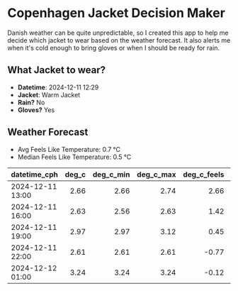 
# Copenhagen Jacket Decision Maker

Danish weather can be quite unpredictable, so I created this app to help me decide which jacket to wear based on the weather forecast. 
It also alerts me when it's cold enough to bring gloves or when I should be ready for rain.

## What Jacket to wear?

- **Datetime**: 2024-12-11 12:29
- **Jacket**: Warm Jacket
- **Rain?** No
- **Gloves?** Yes

## Weather Forecast
- Avg Feels Like Temperature: 0.7 °C
- Median Feels Like Temperature: 0.5 °C

| datetime_cph     |   deg_c |   deg_c_min |   deg_c_max |   deg_c_feels | weather   | wind   | rain   |
|:-----------------|--------:|------------:|------------:|--------------:|:----------|:-------|:-------|
| 2024-12-11 13:00 |    2.66 |        2.66 |        2.74 |          2.66 | Clouds    | Low    | None   |
| 2024-12-11 16:00 |    2.63 |        2.56 |        2.63 |          1.42 | Clouds    | Low    | None   |
| 2024-12-11 19:00 |    2.97 |        2.97 |        3.12 |          0.45 | Clouds    | Low    | None   |
| 2024-12-11 22:00 |    2.61 |        2.61 |        2.61 |         -0.77 | Clouds    | Low    | None   |
| 2024-12-12 01:00 |    3.24 |        3.24 |        3.24 |         -0.12 | Clouds    | Low    | None   |
        